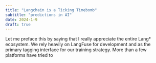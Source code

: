 ```yaml
---
title: "Langchain is a Ticking Timebomb"
subtitle: "predictions in AI"
date: 2024-1-9
draft: true
---
```


Let me preface this by saying that I really appreciate the entire Lang* ecosystem. We rely heavily on LangFuse for development and as the primary tagging interface for our training strategy. More than a few platforms have tried to 
<!--stackedit_data:
eyJoaXN0b3J5IjpbNTQ1OTE1NDAwXX0=
-->